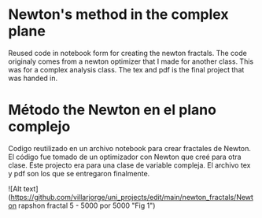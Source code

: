 # Newton's method in the complex plane

Reused code in notebook form for creating the newton fractals. The code originaly comes from a newton optimizer that I made for another class. This was for a complex analysis class. The tex and pdf is the final project that was handed in.

# Método the Newton en el plano complejo

Codigo reutilizado en un archivo notebook para crear fractales de Newton. El código fue tomado de un optimizador con Newton que creé para otra clase. Este projecto era para una clase de variable compleja. El archivo tex y pdf son los que se entregaron finalmente.

![Alt text](https://github.com/villarjorge/uni_projects/edit/main/newton_fractals/Newton rapshon fractal 5 - 5000 por 5000 "Fig 1")
